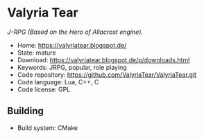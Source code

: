 # Valyria Tear

_J-RPG (Based on the Hero of Allacrost engine)._

- Home: https://valyriatear.blogspot.de/
- State: mature
- Download: https://valyriatear.blogspot.de/p/downloads.html
- Keywords: JRPG, popular, role playing
- Code repository: https://github.com/ValyriaTear/ValyriaTear.git
- Code language: Lua, C++, C
- Code license: GPL

## Building

- Build system: CMake

